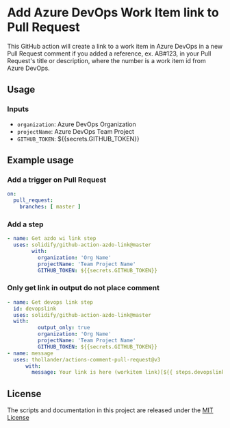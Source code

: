 # Add Azure DevOps Work Item link to Pull Request
This GitHub action will create a link to a work item in Azure DevOps in a new Pull Request comment if you added a reference, ex. AB#123,  in your Pull Request's title or description, where the number is a work item id from Azure DevOps.

## Usage

### Inputs
- `organization`: Azure DevOps Organization
- `projectName`: Azure DevOps Team Project
- `GITHUB_TOKEN`:  ${{secrets.GITHUB_TOKEN}}


## Example usage
### Add a trigger on Pull Request
```yaml
on:
  pull_request:
    branches: [ master ]
```
### Add a step 
```yaml
- name: Get azdo wi link step
  uses: solidify/github-action-azdo-link@master
        with:
          organization: 'Org Name'
          projectName: 'Team Project Name'
          GITHUB_TOKEN: ${{secrets.GITHUB_TOKEN}}
```

### Only get link in output do not place comment
```yaml
- name: Get devops link step
  id: devopslink
  uses: solidify/github-action-azdo-link@master
  with:
          output_only: true
          organization: 'Org Name'          
          projectName: 'Team Project Name'
          GITHUB_TOKEN: ${{secrets.GITHUB_TOKEN}}
- name: message
  uses: thollander/actions-comment-pull-request@v3
      with:
        message: Your link is here (workitem link)[${{ steps.devopslink.outputs.workItemLink }}]
```


## License
The scripts and documentation in this project are released under the [MIT License](LICENSE)
